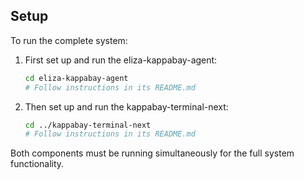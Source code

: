 ## Setup

To run the complete system:

1. First set up and run the eliza-kappabay-agent:

   ```bash
   cd eliza-kappabay-agent
   # Follow instructions in its README.md
   ```

2. Then set up and run the kappabay-terminal-next:
   ```bash
   cd ../kappabay-terminal-next
   # Follow instructions in its README.md
   ```

Both components must be running simultaneously for the full system functionality.
